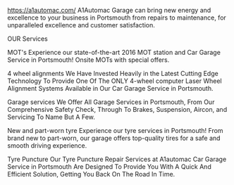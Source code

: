 https://a1automac.com/ 
A1Automac Garage can bring new energy and excellence to your business in Portsmouth from repairs to maintenance, for unparalleled excellence and customer satisfaction.


OUR Services

MOT's
Experience our state-of-the-art 2016 MOT station and Car Garage Service in Portsmouth! Onsite MOTs with special offers. 

4 wheel alignments
We Have Invested Heavily in the Latest Cutting Edge Technology To Provide One Of The ONLY 4-wheel computer Laser Wheel Alignment Systems Available in Our Car Garage Service in Portsmouth.

Garage services
We Offer All Garage Services in Portsmouth, From Our Comprehensive Safety Check, Through To Brakes, Suspension, Aircon, and Servicing To Name But A Few.

New and part-worn tyre
Experience our tyre services in Portsmouth! From brand new to part-worn, our garage offers top-quality tires for a safe and smooth driving experience.

Tyre Puncture
Our Tyre Puncture Repair Services at A1automac Car Garage Service in Portsmouth Are Designed To Provide You With A Quick And Efficient Solution, Getting You Back On The Road In Time.
